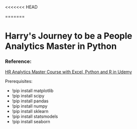 <<<<<<< HEAD

=======
# Harry's Journey to be a People Analytics Master in Python

### Reference:
[HR Analytics Master Course with Excel, Python and R in Udemy](https://www.udemy.com/course/hr-analytics-course/)

Prerequisites:
* !pip install matplotlib
* !pip install scipy
* !pip install pandas
* !pip install numpy
* !pip install sklearn
* !pip install statsmodels
* !pip install seaborn
